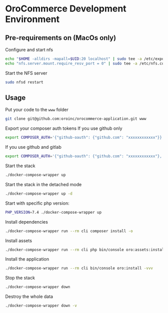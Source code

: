 # OroCommerce Development Environment



## Pre-requirements on (MacOs only)
Configure and start nfs
```bash
echo "$HOME -alldirs -mapall=$UID:20 localhost" | sudo tee -a /etc/exports
echo "nfs.server.mount.require_resv_port = 0" | sudo tee -a /etc/nfs.conf
```

Start the NFS server
```bash
sudo nfsd restart
```

## Usage

Put your code to the `www` folder
```bash
git clone git@github.com:oroinc/orocommerce-application.git www
```

Export your composer auth tokens
If you use github only
```bash
export COMPOSER_AUTH='{"github-oauth": {"github.com": "xxxxxxxxxxxx"}}'
````

If you use github and gitlab
```bash
export COMPOSER_AUTH='{"github-oauth": {"github.com": "xxxxxxxxxxxx"}, "gitlab-token": {"example.org": "xxxxxxxxxxxx"}}'
```

Start the stack
```bash
./docker-compose-wrapper up
```

Start the stack in the detached mode
```bash
./docker-compose-wrapper up -d
```

Start with specific php version:
```bash
PHP_VERSION=7.4 ./docker-compose-wrapper up
```

Install dependencies
```bash
./docker-compose-wrapper run --rm cli composer install -o
```

Install assets
```bash
./docker-compose-wrapper run --rm cli php bin/console oro:assets:install
```

Install the application
```bash
./docker-compose-wrapper run --rm cli bin/console oro:install -vvv
```

Stop the stack
```bash
./docker-compose-wrapper down
```

Destroy the whole data
```bash
./docker-compose-wrapper down -v
```
